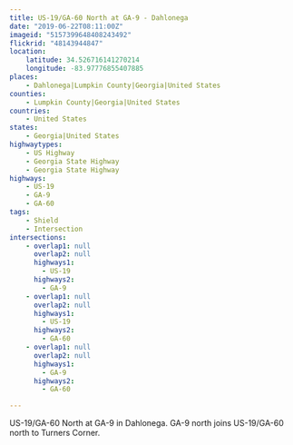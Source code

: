```yaml
---
title: US-19/GA-60 North at GA-9 - Dahlonega
date: "2019-06-22T08:11:00Z"
imageid: "5157399648408243492"
flickrid: "48143944847"
location:
    latitude: 34.526716141270214
    longitude: -83.97776855407885
places:
    - Dahlonega|Lumpkin County|Georgia|United States
counties:
    - Lumpkin County|Georgia|United States
countries:
    - United States
states:
    - Georgia|United States
highwaytypes:
    - US Highway
    - Georgia State Highway
    - Georgia State Highway
highways:
    - US-19
    - GA-9
    - GA-60
tags:
    - Shield
    - Intersection
intersections:
    - overlap1: null
      overlap2: null
      highways1:
        - US-19
      highways2:
        - GA-9
    - overlap1: null
      overlap2: null
      highways1:
        - US-19
      highways2:
        - GA-60
    - overlap1: null
      overlap2: null
      highways1:
        - GA-9
      highways2:
        - GA-60

---
```

US-19/GA-60 North at GA-9 in Dahlonega.  GA-9 north joins US-19/GA-60 north to Turners Corner.